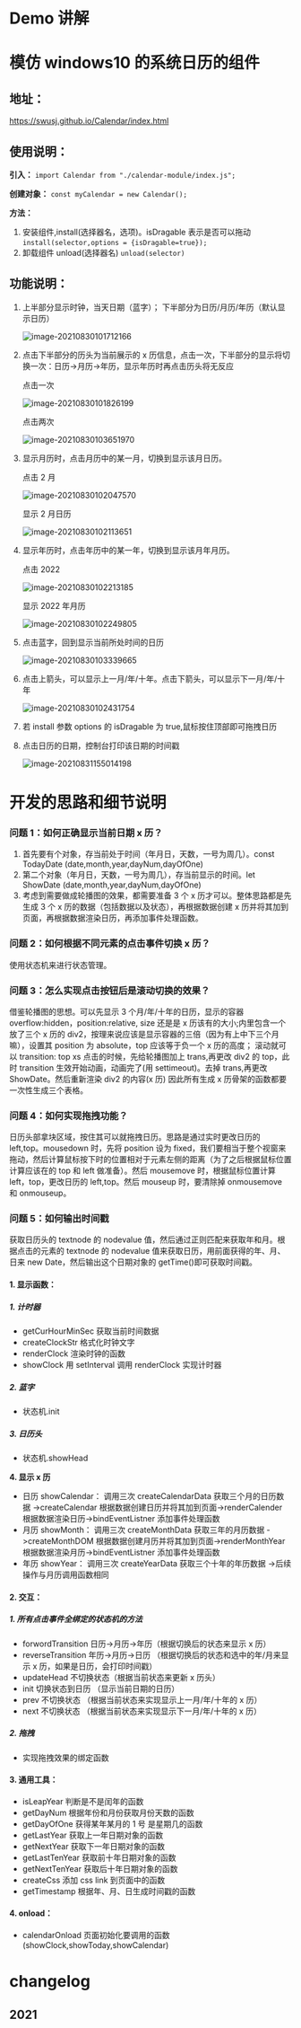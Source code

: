 # Demo 讲解

# 模仿 windows10 的系统日历的组件

## 地址：

https://swusj.github.io/Calendar/index.html

## 使用说明：

**引入：**
`import Calendar from "./calendar-module/index.js";`

**创建对象：**
`const myCalendar = new Calendar();`

**方法：**

1. 安装组件,install(选择器名，选项)。isDragable 表示是否可以拖动
   `install(selector,options = {isDragable=true});`
2. 卸载组件 unload(选择器名)
   `unload(selector)`

## 功能说明：

1. 上半部分显示时钟，当天日期（蓝字）；
   下半部分为日历/月历/年历（默认显示日历）

   ![image-20210830101712166](images/image-20210830101712166.png)

2. 点击下半部分的历头为当前展示的 x 历信息，点击一次，下半部分的显示将切换一次：日历->月历->年历，显示年历时再点击历头将无反应

   点击一次

   ![image-20210830101826199](images/image-20210830101826199.png)

   点击两次

   ![image-20210830103651970](images/image-20210830103651970.png)

3. 显示月历时，点击月历中的某一月，切换到显示该月日历。

   点击 2 月

   ![image-20210830102047570](images/image-20210830102047570.png)

   显示 2 月日历

   ![image-20210830102113651](images/image-20210830102113651.png)

4. 显示年历时，点击年历中的某一年，切换到显示该月年月历。

   点击 2022

   ![image-20210830102213185](images/image-20210830102213185.png)

   显示 2022 年月历

   ![image-20210830102249805](images/image-20210830102249805.png)

5. 点击蓝字，回到显示当前所处时间的日历

   ![image-20210830103339665](images/image-20210830103339665.png)

6. 点击上箭头，可以显示上一月/年/十年。点击下箭头，可以显示下一月/年/十年

   ![image-20210830102431754](images/image-20210830102431754.png)

7. 若 install 参数 options 的 isDragable 为 true,鼠标按住顶部即可拖拽日历

8. 点击日历的日期，控制台打印该日期的时间戳

   ![image-20210831155014198](images/image-20210831155014198.png)

# 开发的思路和细节说明

### 问题 1：如何正确显示当前日期 x 历？

1.  首先要有个对象，存当前处于时间（年月日，天数，一号为周几）。const TodayDate (date,month,year,dayNum,dayOfOne)
2.  第二个对象（年月日，天数，一号为周几），存当前显示的时间。let ShowDate (date,month,year,dayNum,dayOfOne)
3.  考虑到需要做成轮播图的效果，都需要准备 3 个 x 历才可以。整体思路都是先生成 3 个 x 历的数据（包括数据以及状态），再根据数据创建 x 历并将其加到页面，再根据数据渲染日历，再添加事件处理函数。

### 问题 2：如何根据不同元素的点击事件切换 x 历？

使用状态机来进行状态管理。

### 问题 3：怎么实现点击按钮后是滚动切换的效果？

借鉴轮播图的思想。可以先显示 3 个月/年/十年的日历，显示的容器 overflow:hidden，position:relative, size 还是是 x 历该有的大小;内里包含一个放了三个 x 历的 div2，按理来说应该是显示容器的三倍（因为有上中下三个月嘛），设置其 position 为 absolute，top 应该等于负一个 x 历的高度； 滚动就可以 transition: top xs 点击的时候，先给轮播图加上 trans,再更改 div2 的 top，此时 transition 生效开始动画，动画完了(用 settimeout)。去掉 trans,再更改 ShowDate。然后重新渲染 div2 的内容(x 历) 因此所有生成 x 历骨架的函数都要一次性生成三个表格。

### 问题 4：如何实现拖拽功能？

日历头部拿块区域，按住其可以就拖拽日历。思路是通过实时更改日历的 left,top。mousedown 时，先将 position 设为 fixed，我们要相当于整个视窗来拖动，然后计算鼠标按下时的位置相对于元素左侧的距离（为了之后根据鼠标位置计算应该在的 top 和 left 做准备）。然后 mousemove 时，根据鼠标位置计算 left，top，更改日历的 left,top。然后 mouseup 时，要清除掉 onmousemove 和 onmouseup。

### 问题 5：如何输出时间戳

获取日历头的 textnode 的 nodevalue 值，然后通过正则匹配来获取年和月。根据点击的元素的 textnode 的 nodevalue 值来获取日历，用前面获得的年、月、日来 new Date，然后输出这个日期对象的 getTime()即可获取时间戳。

#### 1. **显示函数：**

##### **1. 计时器**

- getCurHourMinSec 获取当前时间数据
- createClockStr 格式化时钟文字
- renderClock 渲染时钟的函数
- showClock 用 setInterval 调用 renderClock 实现计时器

##### 2. **蓝字**

- 状态机.init

##### **3. 日历头**

- 状态机.showHead

**4. 显示 x 历**

- 日历 showCalendar： 调用三次 createCalendarData 获取三个月的日历数据 ->createCalendar 根据数据创建日历并将其加到页面->renderCalender 根据数据渲染日历->bindEventListner 添加事件处理函数
- 月历 showMonth： 调用三次 createMonthData 获取三年的月历数据 ->createMonthDOM 根据数据创建月历并将其加到页面->renderMonthYear 根据数据渲染月历->bindEventListner 添加事件处理函数
- 年历 showYear： 调用三次 createYearData 获取三个十年的年历数据 ->后续操作与月历调用函数相同

#### 2. 交互：

##### 1. 所有点击事件全绑定的状态机的方法

- forwordTransition 日历->月历->年历（根据切换后的状态来显示 x 历）
- reverseTransition 年历->月历->日历 （根据切换后的状态和选中的年/月来显示 x 历，如果是日历，会打印时间戳）
- updateHead 不切换状态（根据当前状态来更新 x 历头）
- init 切换状态到日历 （显示当前日期的日历）
- prev 不切换状态 （根据当前状态来实现显示上一月/年/十年的 x 历）
- next 不切换状态 （根据当前状态来实现显示下一月/年/十年的 x 历）

##### 2. 拖拽

- 实现拖拽效果的绑定函数

#### 3. 通用工具：

- isLeapYear 判断是不是闰年的函数
- getDayNum 根据年份和月份获取月份天数的函数
- getDayOfOne 获得某年某月的 1 号 是星期几的函数
- getLastYear 获取上一年日期对象的函数
- getNextYear 获取下一年日期对象的函数
- getLastTenYear 获取前十年日期对象的函数
- getNextTenYear 获取后十年日期对象的函数
- createCss 添加 css link 到页面中的函数
- getTimestamp 根据年、月、日生成时间戳的函数

#### 4. onload：

- calendarOnload 页面初始化要调用的函数(showClock,showToday,showCalendar)

# changelog

## 2021
